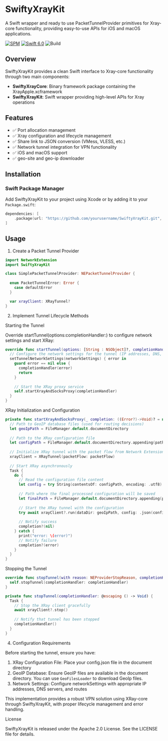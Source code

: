 # SwiftyXrayKit

A Swift wrapper and ready to use PacketTunnelProvider primitives for Xray-core functionality, providing easy-to-use APIs for iOS and macOS applications.

[![SPM](https://img.shields.io/badge/SwiftPM-compatible-brightgreen.svg?style=flat)](https://github.com/apple/swift-package-manager)
[![Swift 6.0](https://img.shields.io/badge/language-Swift6.0-orange.svg?style=flat)](https://developer.apple.com/swift)
![Build](https://github.com/dima-u/SwiftyXrayKit/actions/workflows/swift.yml/badge.svg)

## Overview

SwiftyXrayKit provides a clean Swift interface to Xray-core functionality through two main components:

- **SwiftyXrayCore**: Binary framework package containing the XrayApple.xcframework
- **SwiftyXrayKit**: Swift wrapper providing high-level APIs for Xray operations

## Features

- ✅ Port allocation management
- ✅ Xray configuration and lifecycle management  
- ✅ Share link to JSON conversion (VMess, VLESS, etc.)
- ✅ Network tunnel integration for VPN functionality
- ✅ iOS and macOS support
- ✅ geo-site and geo-ip downloader

## Installation

### Swift Package Manager

Add SwiftyXrayKit to your project using Xcode or by adding it to your `Package.swift`:

```swift
dependencies: [
    .package(url: "https://github.com/yourusername/SwiftyXrayKit.git", from: "1.0.0")
]
```

## Usage

1. Create a Packet Tunnel Provider

```swift
import NetworkExtension
import SwiftyXrayKit

class SimplePacketTunnelProvider: NEPacketTunnelProvider {
  
  enum PacketTunnelError: Error {
    case defaultError
  }

  var xrayClient: XRayTunnel?
}
```

2. Implement Tunnel Lifecycle Methods

Starting the Tunnel

Override startTunnel(options:completionHandler:) to configure network settings and start XRay:

```swift
override func startTunnel(options: [String : NSObject]?, completionHandler: @escaping (Error?) -> Void) {
  // Configure the network settings for the tunnel (IP addresses, DNS, routes, etc.)
  setTunnelNetworkSettings(networkSettings) { error in
    guard error == nil else {
      completionHandler(error)
      return
    }
    
    // Start the XRay proxy service
    self.startXrayAndSocksProxy(completionHandler)
  }
}
```

XRay Initialization and Configuration

```swift
private func startXrayAndSocksProxy(_ completion: ((Error?)->Void)? = nil) {
  // Path to GeoIP database files (used for routing decisions)
  let geoIpPath = FileManager.default.documentDirectory
  
  // Path to the XRay configuration file
  let configPath = FileManager.default.documentDirectory.appending(path: "config.json")
  
  // Initialize XRay tunnel with the packet flow from Network Extension
  xrayClient = XRayTunnel(packetFlow: packetFlow)
  
  // Start XRay asynchronously
  Task {
    do {
      // Read the configuration file content
      let config = try String(contentsOf: configPath, encoding: .utf8)
      
      // Path where the final processed configuration will be saved
      let finalPath = FileManager.default.documentDirectory.appending(path: "config_final.json")
      
      // Start the XRay tunnel with the configuration
      try await xrayClient?.run(dataDir: geoIpPath, config: .json(config), finalConfigPath: finalPath)
      
      // Notify success
      completion?(nil)
    } catch {
      print("error: \(error)")
      // Notify failure
      completion?(error)
    }
  }
}
```

Stopping the Tunnel

```swift
override func stopTunnel(with reason: NEProviderStopReason, completionHandler: @escaping () -> Void) {
  self.stopTunnel(completionHandler: completionHandler)
}

private func stopTunnel(completionHandler: @escaping () -> Void) {
  Task {
    // Stop the XRay client gracefully
    await xrayClient?.stop()
    
    // Notify that tunnel has been stopped
    completionHandler()
  }
}
```

4. Configuration Requirements

Before starting the tunnel, ensure you have:

1.  XRay Configuration File: Place your config.json file in the document directory
2.  GeoIP Database: Ensure GeoIP files are available in the document directory. You can use `GeoFilesLoader` to download GeoIp files.
3.  Network Settings: Configure networkSettings with appropriate IP addresses, DNS servers, and routes


This implementation provides a robust VPN solution using XRay-core through SwiftyXrayKit, with proper lifecycle management and error handling.

License

SwiftyXrayKit is released under the Apache 2.0 License. See the LICENSE file for details.
